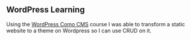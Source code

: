 ## WordPress Learning

Using the [WordPress Como CMS](https://www.origamid.com/curso/wordpress-como-cms/) course I was able to transform a static website to a theme on Wordpress so I can use CRUD on it.
